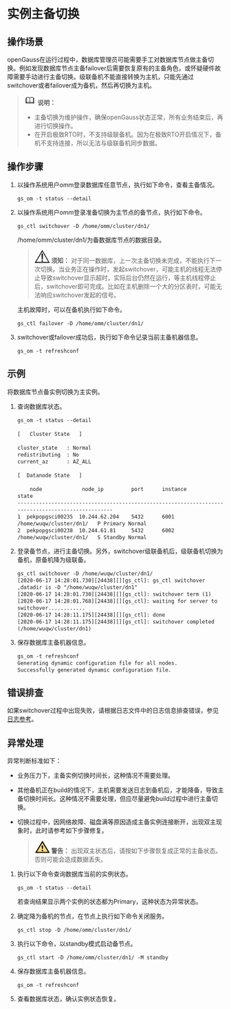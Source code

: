 # 实例主备切换<a name="ZH-CN_TOPIC_0254813818"></a>

## 操作场景<a name="zh-cn_topic_0237088791_zh-cn_topic_0141661468_zh-cn_topic_0138952674_zh-cn_topic_0085032066_zh-cn_topic_0059779253_s96a1309d1288457e8d608dbb445140ff"></a>

openGauss在运行过程中，数据库管理员可能需要手工对数据库节点做主备切换。例如发现数据库节点主备failover后需要恢复原有的主备角色，或怀疑硬件故障需要手动进行主备切换。级联备机不能直接转换为主机，只能先通过switchover或者failover成为备机，然后再切换为主机。

>![](public_sys-resources/icon-note.gif) **说明：** 
>
>- 主备切换为维护操作，确保openGauss状态正常，所有业务结束后，再进行切换操作。
>- 在开启极致RTO时，不支持级联备机。因为在极致RTO开启情况下，备机不支持连接，所以无法与级联备机同步数据。

## 操作步骤<a name="zh-cn_topic_0237088791_section109254251128"></a>

1.  以操作系统用户omm登录数据库任意节点，执行如下命令，查看主备情况。

    ```
    gs_om -t status --detail
    ```

2.  以操作系统用户omm登录准备切换为主节点的备节点，执行如下命令。

    ```
    gs_ctl switchover -D /home/omm/cluster/dn1/
    ```

    /home/omm/cluster/dn1/为备数据库节点的数据目录。

    >![](public_sys-resources/icon-notice.gif) **须知：**
    >对于同一数据库，上一次主备切换未完成，不能执行下一次切换。当业务正在操作时，发起switchover，可能主机的线程无法停止导致switchover显示超时，实际后台仍然在运行，等主机线程停止后，switchover即可完成。比如在主机删除一个大的分区表时，可能无法响应switchover发起的信号。

    主机故障时，可以在备机执行如下命令。

    ```
    gs_ctl failover -D /home/omm/cluster/dn1/
    ```

3.  switchover或failover成功后，执行如下命令记录当前主备机器信息。

    ```
    gs_om -t refreshconf
    ```


## 示例<a name="zh-cn_topic_0237088791_zh-cn_topic_0059779253_sf72decb8d5ab4d65a5fb55e46b20257f"></a>

将数据库节点备实例切换为主实例。

1. 查询数据库状态。

   ```
   gs_om -t status --detail
   
   [   Cluster State   ]
   
   cluster_state   : Normal
   redistributing  : No
   current_az      : AZ_ALL
   
   [  Datanode State   ]
   
       node             node_ip         port      instance                            state
   --------------------------------------------------------------------------------------------------
   1  pekpopgsci00235  10.244.62.204    5432      6001 /home/wuqw/cluster/dn1/   P Primary Normal
   2  pekpopgsci00238  10.244.61.81     5432      6002 /home/wuqw/cluster/dn1/   S Standby Normal
   ```

2. 登录备节点，进行主备切换。另外，switchover级联备机后，级联备机切换为备机，原备机降为级联备。

   ```
   gs_ctl switchover -D /home/wuqw/cluster/dn1/
   [2020-06-17 14:28:01.730][24438][][gs_ctl]: gs_ctl switchover ,datadir is -D "/home/wuqw/cluster/dn1"
   [2020-06-17 14:28:01.730][24438][][gs_ctl]: switchover term (1)
   [2020-06-17 14:28:01.768][24438][][gs_ctl]: waiting for server to switchover............
   [2020-06-17 14:28:11.175][24438][][gs_ctl]: done
   [2020-06-17 14:28:11.175][24438][][gs_ctl]: switchover completed (/home/wuqw/cluster/dn1)
   ```

3. 保存数据库主备机器信息。

   ```
   gs_om -t refreshconf
   Generating dynamic configuration file for all nodes.
   Successfully generated dynamic configuration file.
   ```

## 错误排查<a name="zh-cn_topic_0237088791_zh-cn_topic_0059779253_s24c0d0766ecf46f1b90899bb6298d45b"></a>

如果switchover过程中出现失败，请根据日志文件中的日志信息排查错误，参见[日志参考](日志参考.md)。

## 异常处理<a name="zh-cn_topic_0237088791_zh-cn_topic_0059779253_seda6113ac28b46249907b9327a653307"></a>

异常判断标准如下：

-   业务压力下，主备实例切换时间长，这种情况不需要处理。
-   其他备机正在build的情况下，主机需要发送日志到备机后，才能降备，导致主备切换时间长。这种情况不需要处理，但应尽量避免build过程中进行主备切换。
-   切换过程中，因网络故障、磁盘满等原因造成主备实例连接断开，出现双主现象时，此时请参考如下步骤修复。

    >![](public_sys-resources/icon-warning.gif) **警告：**
    >出现双主状态后，请按如下步骤恢复成正常的主备状态。否则可能会造成数据丢失。


1.  执行以下命令查询数据库当前的实例状态。

    ```
    gs_om -t status --detail
    ```

    若查询结果显示两个实例的状态都为Primary，这种状态为异常状态。

2.  确定降为备机的节点，在节点上执行如下命令关闭服务。

    ```
    gs_ctl stop -D /home/omm/cluster/dn1/
    ```

3.  执行以下命令，以standby模式启动备节点。

    ```
    gs_ctl start -D /home/omm/cluster/dn1/ -M standby
    ```

4.  保存数据库主备机器信息。

    ```
    gs_om -t refreshconf
    ```

5.  查看数据库状态，确认实例状态恢复。

